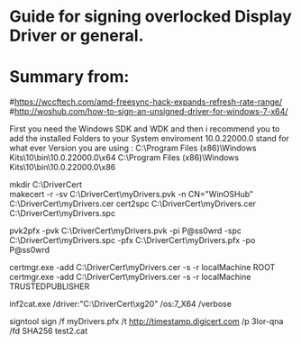 # Guide for signing overlocked Display Driver or general.
# Summary from:
#https://wccftech.com/amd-freesync-hack-expands-refresh-rate-range/ 
#http://woshub.com/how-to-sign-an-unsigned-driver-for-windows-7-x64/

First you need the Windows SDK and WDK and then i recommend you to add the installed Folders to your System enviroment
10.0.22000.0 stand for what ever Version you are using :
C:\Program Files (x86)\Windows Kits\10\bin\10.0.22000.0\x64
C:\Program Files (x86)\Windows Kits\10\bin\10.0.22000.0\x86



mkdir C:\DriverCert\
makecert -r -sv C:\DriverCert\myDrivers.pvk -n CN="WinOSHub" C:\DriverCert\myDrivers.cer
cert2spc C:\DriverCert\myDrivers.cer C:\DriverCert\myDrivers.spc

pvk2pfx -pvk C:\DriverCert\myDrivers.pvk -pi P@ss0wrd -spc C:\DriverCert\myDrivers.spc -pfx C:\DriverCert\myDrivers.pfx -po P@ss0wrd

certmgr.exe -add C:\DriverCert\myDrivers.cer -s -r localMachine ROOT
certmgr.exe -add C:\DriverCert\myDrivers.cer -s -r localMachine TRUSTEDPUBLISHER



inf2cat.exe /driver:"C:\DriverCert\xg20" /os:7_X64 /verbose

signtool sign /f myDrivers.pfx /t http://timestamp.digicert.com /p 3lor-qna /fd SHA256 test2.cat
